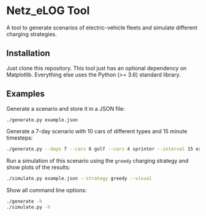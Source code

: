 # Netz\_eLOG Tool

A tool to generate scenarios of electric-vehicle fleets and simulate different charging
strategies.

## Installation

Just clone this repository. This tool just has an optional dependency on
Matplotlib. Everything else uses the Python (>= 3.6) standard library.

## Examples

Generate a scenario and store it in a JSON file:

```sh
./generate.py example.json
```

Generate a 7-day scenario with 10 cars of different types and 15 minute timesteps:

```sh
./generate.py --days 7 --cars 6 golf --cars 4 sprinter --interval 15 example.json
```

Run a simulation of this scenario using the `greedy` charging strategy and show
plots of the results:

```sh
./simulate.py example.json --strategy greedy --visual
```

Show all command line options:

```sh
./generate -h
./simulate.py -h
```
